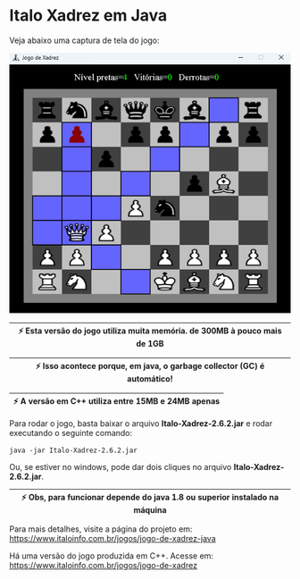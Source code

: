 # Italo Xadrez em Java

Veja abaixo uma captura de tela do jogo:

!['Jogo de xadrez em Java'](xadrez-em-java.png)

|  :zap:  Esta versão do jogo utiliza muita memória. de 300MB à pouco mais de 1GB   |
|-----------------------------------------------------------------------------------|

|  :zap:  Isso acontece porque, em java, o garbage collector (GC) é automático!     |
|-----------------------------------------------------------------------------------|

|  :zap:  A versão em C++ utiliza entre 15MB e 24MB apenas  |
|-----------------------------------------------------------|

Para rodar o jogo, basta baixar o arquivo <b>Italo-Xadrez-2.6.2.jar</b> e rodar executando o seguinte comando:

```
java -jar Italo-Xadrez-2.6.2.jar
```

Ou, se estiver no windows, pode dar dois cliques no arquivo <b>Italo-Xadrez-2.6.2.jar</b>.

|  :zap:  Obs, para funcionar depende do java 1.8 ou superior instalado na máquina  |
|-----------------------------------------------------------------------------------|

Para mais detalhes, visite a página do projeto em: https://www.italoinfo.com.br/jogos/jogo-de-xadrez-java

Há uma versão do jogo produzida em C++. Acesse em: https://www.italoinfo.com.br/jogos/jogo-de-xadrez
